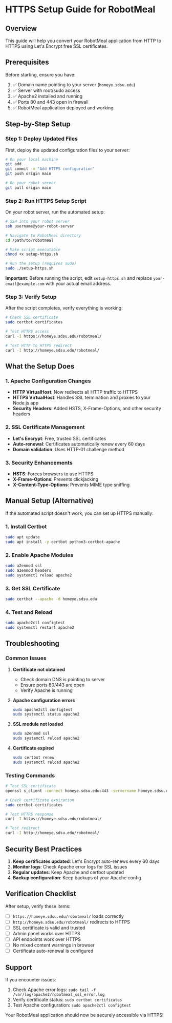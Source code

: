 # HTTPS Setup Guide for RobotMeal

## Overview
This guide will help you convert your RobotMeal application from HTTP to HTTPS using Let's Encrypt free SSL certificates.

## Prerequisites

Before starting, ensure you have:
1. ✅ Domain name pointing to your server (`homeye.sdsu.edu`)
2. ✅ Server with root/sudo access
3. ✅ Apache2 installed and running
4. ✅ Ports 80 and 443 open in firewall
5. ✅ RobotMeal application deployed and working

## Step-by-Step Setup

### Step 1: Deploy Updated Files
First, deploy the updated configuration files to your server:

```bash
# On your local machine
git add .
git commit -m "Add HTTPS configuration"
git push origin main

# On your robot server
git pull origin main
```

### Step 2: Run HTTPS Setup Script
On your robot server, run the automated setup:

```bash
# SSH into your robot server
ssh username@your-robot-server

# Navigate to RobotMeal directory
cd /path/to/robotmeal

# Make script executable
chmod +x setup-https.sh

# Run the setup (requires sudo)
sudo ./setup-https.sh
```

**Important**: Before running the script, edit `setup-https.sh` and replace `your-email@example.com` with your actual email address.

### Step 3: Verify Setup
After the script completes, verify everything is working:

```bash
# Check SSL certificate
sudo certbot certificates

# Test HTTPS access
curl -I https://homeye.sdsu.edu/robotmeal/

# Test HTTP to HTTPS redirect
curl -I http://homeye.sdsu.edu/robotmeal/
```

## What the Setup Does

### 1. Apache Configuration Changes
- **HTTP VirtualHost**: Now redirects all HTTP traffic to HTTPS
- **HTTPS VirtualHost**: Handles SSL termination and proxies to your Node.js app
- **Security Headers**: Added HSTS, X-Frame-Options, and other security headers

### 2. SSL Certificate Management
- **Let's Encrypt**: Free, trusted SSL certificates
- **Auto-renewal**: Certificates automatically renew every 60 days
- **Domain validation**: Uses HTTP-01 challenge method

### 3. Security Enhancements
- **HSTS**: Forces browsers to use HTTPS
- **X-Frame-Options**: Prevents clickjacking
- **X-Content-Type-Options**: Prevents MIME type sniffing

## Manual Setup (Alternative)

If the automated script doesn't work, you can set up HTTPS manually:

### 1. Install Certbot
```bash
sudo apt update
sudo apt install -y certbot python3-certbot-apache
```

### 2. Enable Apache Modules
```bash
sudo a2enmod ssl
sudo a2enmod headers
sudo systemctl reload apache2
```

### 3. Get SSL Certificate
```bash
sudo certbot --apache -d homeye.sdsu.edu
```

### 4. Test and Reload
```bash
sudo apache2ctl configtest
sudo systemctl restart apache2
```

## Troubleshooting

### Common Issues

1. **Certificate not obtained**
   - Check domain DNS is pointing to server
   - Ensure ports 80/443 are open
   - Verify Apache is running

2. **Apache configuration errors**
   ```bash
   sudo apache2ctl configtest
   sudo systemctl status apache2
   ```

3. **SSL module not loaded**
   ```bash
   sudo a2enmod ssl
   sudo systemctl reload apache2
   ```

4. **Certificate expired**
   ```bash
   sudo certbot renew
   sudo systemctl reload apache2
   ```

### Testing Commands

```bash
# Test SSL certificate
openssl s_client -connect homeye.sdsu.edu:443 -servername homeye.sdsu.edu

# Check certificate expiration
sudo certbot certificates

# Test HTTPS response
curl -I https://homeye.sdsu.edu/robotmeal/

# Test redirect
curl -I http://homeye.sdsu.edu/robotmeal/
```

## Security Best Practices

1. **Keep certificates updated**: Let's Encrypt auto-renews every 60 days
2. **Monitor logs**: Check Apache error logs for SSL issues
3. **Regular updates**: Keep Apache and certbot updated
4. **Backup configuration**: Keep backups of your Apache config

## Verification Checklist

After setup, verify these items:

- [ ] `https://homeye.sdsu.edu/robotmeal/` loads correctly
- [ ] `http://homeye.sdsu.edu/robotmeal/` redirects to HTTPS
- [ ] SSL certificate is valid and trusted
- [ ] Admin panel works over HTTPS
- [ ] API endpoints work over HTTPS
- [ ] No mixed content warnings in browser
- [ ] Certificate auto-renewal is configured

## Support

If you encounter issues:
1. Check Apache error logs: `sudo tail -f /var/log/apache2/robotmeal_ssl_error.log`
2. Verify certificate status: `sudo certbot certificates`
3. Test Apache configuration: `sudo apache2ctl configtest`

Your RobotMeal application should now be securely accessible via HTTPS! 